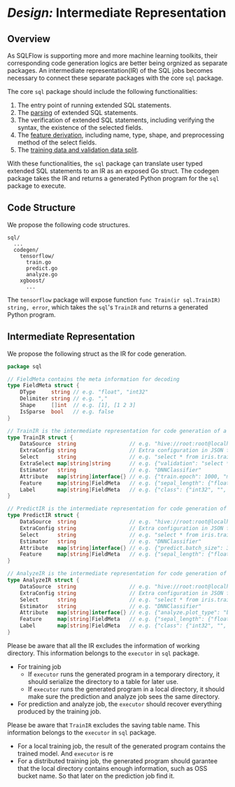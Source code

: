 # _Design:_ Intermediate Representation

## Overview

As SQLFlow is supporting more and more machine learning toolkits, their corresponding code generation logics are better being orgnized as separate packages. An intermediate representation(IR) of the SQL jobs becomes necessary to connect these separate packages with the core `sql` package.

The core `sql` package should include the following functionalities:
1. The entry point of running extended SQL statements.
1. The [parsing](https://github.com/sql-machine-learning/sqlflow/blob/develop/doc/sql_parser.md) of extended SQL statements.
1. The verification of extended SQL statements, including verifying the syntax, the existence of the selected fields.
1. The [feature derivation](https://github.com/sql-machine-learning/sqlflow/blob/develop/doc/feature_derivation.md), including name, type, shape, and preprocessing method of the select fields.
1. The [training data and validation data split](https://github.com/sql-machine-learning/sqlflow/blob/develop/doc/training_and_validation.md).

With these functionalities, the `sql` package çan translate user typed extended SQL statements to an IR as an exposed Go struct. The codegen package takes the IR and returns a generated Python program for the `sql` package to execute.

## Code Structure

We propose the following code structures.

```
sql/
  ...
  codegen/
    tensorflow/
      train.go
      predict.go
      analyze.go
    xgboost/
      ...
```

The `tensorflow` package will expose function `func Train(ir sql.TrainIR) string, error`, which takes the `sql`'s `TrainIR` and returns a generated Python program.

## Intermediate Representation

We propose the following struct as the IR for code generation.

```go
package sql

// FieldMeta contains the meta information for decoding
type FieldMeta struct {
	DType     string // e.g. "float", "int32"
	Delimiter string // e.g. ","
	Shape     []int  // e.g. [1], [1 2 3]
	IsSparse  bool   // e.g. false
}

// TrainIR is the intermediate representation for code generation of a training job
type TrainIR struct {
	DataSource  string                 // e.g. "hive://root:root@localhost:10000/churn"
	ExtraConfig string                 // Extra configuration in JSON format. e.g. OSS credential
	Select      string                 // e.g. "select * from iris.train"
	ExtraSelect map[string]string      // e.g. {"validation": "select * from iris.val;"}
	Estimator   string                 // e.g. "DNNClassifier"
	Attribute   map[string]interface{} // e.g. {"train.epoch": 1000, "model.hidden_units": [10 10]}
	Feature     map[string]FieldMeta   // e.g. {"sepal_length": {"float", "", [1], false}, ...}
	Label       map[string]FieldMeta   // e.g. {"class": {"int32", "", [1], false}}
}

// PredictIR is the intermediate representation for code generation of a prediction job
type PredictIR struct {
	DataSource  string                 // e.g. "hive://root:root@localhost:10000/churn"
	ExtraConfig string                 // Extra configuration in JSON format. e.g. OSS credential
	Select      string                 // e.g. "select * from iris.train"
	Estimator   string                 // e.g. "DNNClassifier"
	Attribute   map[string]interface{} // e.g. {"predict.batch_size": 32}
	Feature     map[string]FieldMeta   // e.g. {"sepal_length": {"float", "", [1], false}, ...}
}

// AnalyzeIR is the intermediate representation for code generation of a analysis job
type AnalyzeIR struct {
	DataSource  string                 // e.g. "hive://root:root@localhost:10000/churn"
	ExtraConfig string                 // Extra configuration in JSON format. e.g. OSS credential
	Select      string                 // e.g. "select * from iris.train"
	Estimator   string                 // e.g. "DNNClassifier"
	Attribute   map[string]interface{} // e.g. {"analyze.plot_type": "bar"}
	Feature     map[string]FieldMeta   // e.g. {"sepal_length": {"float", "", [1], false}, ...}
	Label       map[string]FieldMeta   // e.g. {"class": {"int32", "", [1], false}}
}
```

Please be aware that all the IR excludes the information of working directory. This information belongs to the `executor` in `sql` package.
- For training job
  - If `executor` runs the generated program in a temporary directory, it should serialize the directory to a table for later use.
  - If `executor` runs the generated program in a local directory, it should make sure the prediction and analyze job sees the same directory.
- For prediction and analyze job, the `executor` should recover everything produced by the training job.

Please be aware that `TrainIR` excludes the saving table name. This information belongs to the `executor` in `sql` package.
- For a local training job, the result of the generated program contains the trained model. And `executor` is re
- For a distributed training job, the generated program should garantee that the local directory contains enough information, such as OSS bucket name. So that later on the prediction job find it.
